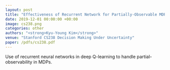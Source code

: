 ```yaml
---
layout: post
title: "Effectiveness of Recurrent Network for Partially-Observable MDPs"
date: 2019-12-01 00:00:00 +00:00
image: cs238.png
categories: other
authors: "<strong>Kyu-Young Kim</strong>"
venue: "Stanford CS238 Decision Making Under Uncertainty"
paper: /pdfs/cs238.pdf
---
```

Use of recurrent neural networks in deep Q-learning to handle partial-observability in MDPs.
